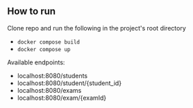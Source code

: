 ## How to run

Clone repo and run the following in the project's root directory 
* `docker compose build`
* `docker compose up`

Available endpoints:
* localhost:8080/students
* localhost:8080/student/{student_id}
* localhost:8080/exams
* localhost:8080/exam/{examId}